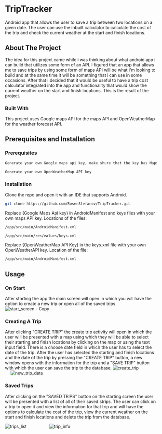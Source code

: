 # TripTracker
 Android app that allows the user to save a trip between two locations on a given date. The user can use the inbuilt calculator to calculate the cost of the trip and check the current weather at the start and finish locations.
## About The Project
 The idea for this project came while i was thinking about what android app i can build that utilizes some form of an API. I figured that an app that allows me to save trips by using some form of maps API will be what i'm looking to build and at the same time it will be something that i can use in some occasions. After that i decided that it would be useful to have a trip cost calculator integrated into the app and functionality that would show the current weather on the start and finish locations. This is the result of the project.
### Built With
This project uses Google maps API for the maps API and OpenWeatherMap for the weather forecast API.

## Prerequisites and Installation
### Prerequisites
```sh
Generate your own Google maps api key, make shure that the key has Maps SDK for Android and Directions API Enabled 
```
```sh
Generate your own OpenWeatherMap API key
```
### Installation
  
  Clone the repo and open it with an IDE that supports Android.
   ```sh
  git clone https://github.com/RosenStefanov/TripTracker.git
  ```
  Replace {Google Maps Api key} in AndroidManifest and keys files with your own maps API key. Locations of the files:
  ```sh
  /app/src/main/AndroidManifest.xml
  ```
  ```sh
  /app/src/main/res/values/keys.xml
  ```
  Replace {OpenWeatherMap API Key} in the keys.xml file with your own OpenWeatherAPI key. Location of the file:
  ```sh
  /app/src/main/AndroidManifest.xml
  ```
  
  ## Usage
  
  ### On Start
  After starting the app the main screen will open in which you will have the option to create a new trip or open all of the saved trips.
  ![start_screen - Copy](https://user-images.githubusercontent.com/95367525/225417449-cac35d9a-c003-4577-9779-73c4a32822a9.PNG)
  ### Creating A Trip
  After clicking "CREATE TRIP" the create trip activity will open in which the user will be presented with a map using which they will be able to select their starting and finish locations by clicking on the map or using the text input field. There is a choose date field in which the user has to select the date of the trip. After the user has selected the starting and finish locations and the date of the trip by pressing the "CREATE TRIP" button, a new window opens with the information for the trip and a "SAVE TRIP" button with which the user can save the trip to the database.
  ![create_trip](https://user-images.githubusercontent.com/95367525/225423070-8410a001-3cb2-4c41-81ee-c62eb7cf47b3.PNG) &emsp; &emsp; &emsp;    &emsp; ![new_trip_data](https://user-images.githubusercontent.com/95367525/225423203-ae4cf8a1-19a5-4a2e-a67b-a61a602834d5.PNG)
### Saved Trips
After clicking on the "SAVED TRIPS" button on the starting screen the user will be presented with a list of all of their saved strips. The user can click on a trip to open it and view the information for that trip and will have the options to calculate the cost of the trip, view the current weather on the start and finish locations and delete the trip from the database.

![trips_list](https://user-images.githubusercontent.com/95367525/225426485-f83961bb-9e87-4e9d-80c0-f6f4cf46bb35.PNG) &emsp; &emsp; &emsp;    &emsp; ![trip_info](https://user-images.githubusercontent.com/95367525/225426791-877aac53-abfd-402d-ada4-0c32978a9aa3.PNG)




